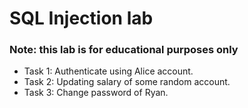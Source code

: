 # SQL Injection lab

### Note: this lab is for educational purposes only

- Task 1: Authenticate using Alice account.
- Task 2: Updating salary of some random account.
- Task 3: Change password of Ryan.